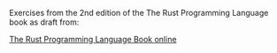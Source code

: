 Exercises from the 2nd edition of the The Rust Programming Language
book as draft from:

[The Rust Programming Language Book online](https://doc.rust-lang.org/stable/book/second-edition/)


